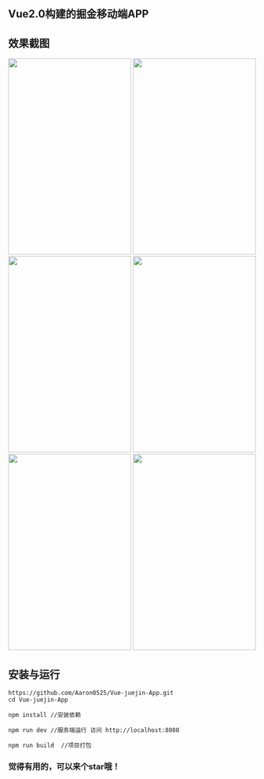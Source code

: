 ## Vue2.0构建的掘金移动端APP


## 效果截图
<img src="http://oszamq4pp.bkt.clouddn.com/17-7-25/25353012.jpg" width="250" height="400">  <img src="http://oszamq4pp.bkt.clouddn.com/17-7-25/30337680.jpg" width="250" height="400">  <img src="http://oszamq4pp.bkt.clouddn.com/17-8-5/10352955.jpg" width="250" height="400">  <img src="http://oszamq4pp.bkt.clouddn.com/17-7-25/22646946.jpg" width="250" height="400">  <img src="http://oszamq4pp.bkt.clouddn.com/17-7-25/45382409.jpg" width="250" height="400">  <img src="http://oszamq4pp.bkt.clouddn.com/17-7-25/38129297.jpg" width="250" height="400">



## 安装与运行

```
https://github.com/Aaron0525/Vue-juejin-App.git
cd Vue-juejin-App

npm install //安装依赖

npm run dev //服务端运行 访问 http://localhost:8080

npm run build  //项目打包 
```

### 觉得有用的，可以来个star哦！
